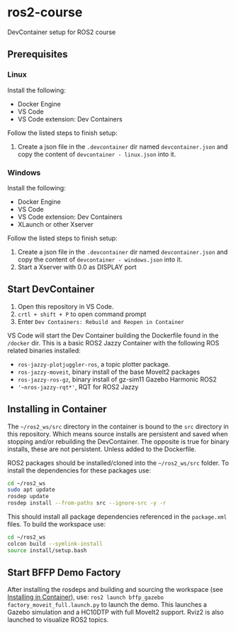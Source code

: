 # ros2-course
DevContainer setup for ROS2 course


## Prerequisites

### Linux
Install the following:
- Docker Engine
- VS Code
- VS Code extension: Dev Containers

Follow the listed steps to finish setup:
1. Create a json file in the `.devcontainer` dir named `devcontainer.json` and copy the content of `devcontainer - linux.json` into it. 

### Windows
Install the following:
- Docker Engine
- VS Code
- VS Code extension: Dev Containers
- XLaunch or other Xserver

Follow the listed steps to finish setup:
1. Create a json file in the `.devcontainer` dir named `devcontainer.json` and copy the content of `devcontainer - windows.json` into it. 
2. Start a Xserver with 0.0 as DISPLAY port

## Start DevContainer
1. Open this repository in VS Code.
2. `crtl + shift + P` to open command prompt
3. Enter `Dev Containers: Rebuild and Reopen in Container` 

VS Code will start the Dev Container building the Dockerfile found in the `/docker` dir. This is a basic ROS2 Jazzy Container with the following ROS related binaries installed:
- `ros-jazzy-plotjuggler-ros`, a topic plotter package.
- `ros-jazzy-moveit`, binary install of the base MoveIt2 packages
- `ros-jazzy-ros-gz`, binary install of gz-sim11 Gazebo Harmonic ROS2
- `'~nros-jazzy-rqt*'`, RQT for ROS2 Jazzy

## Installing in Container
The `~/ros2_ws/src` directory in the container is bound to the `src` directory in this repository. Which means source installs are persistent and saved when stopping and/or rebuilding the DevContainer.
The opposite is true for binary installs, these are not persistent. Unless added to the Dockerfile. 

ROS2 packages should be installed/cloned into the `~/ros2_ws/src` folder. 
To install the dependencies for these packages use:
``` bash
cd ~/ros2_ws
sudo apt update
rosdep update
rosdep install --from-paths src --ignore-src -y -r
```
This should install all package dependencies referenced in the `package.xml` files.
To build the workspace use:
``` bash
cd ~/ros2_ws
colcon build --symlink-install
source install/setup.bash
```

## Start BFFP Demo Factory
After installing the rosdeps and building and sourcing the workspace (see [Installing in Container](#installing-in-container)), use: `ros2 launch bffp_gazebo factory_moveit_full.launch.py` to launch the demo. This launches a Gazebo simulation and a HC10DTP with full MoveIt2 support. Rviz2 is also launched to visualize ROS2 topics.